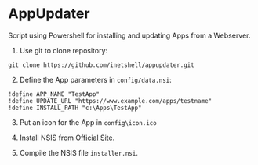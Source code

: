 # AppUpdater
Script using Powershell for installing and updating Apps from a Webserver.

1. Use git to clone repository:
```BatchFile
git clone https://github.com/inetshell/appupdater.git
```

2. Define the App parameters in `config/data.nsi`:
```NSIS 
!define APP_NAME "TestApp"
!define UPDATE_URL "https://www.example.com/apps/testname"
!define INSTALL_PATH "c:\Apps\TestApp"
```

3. Put an icon for the App in `config\icon.ico`

4. Install NSIS from [Official Site](http://nsis.sourceforge.net/Download).

5. Compile the NSIS file `installer.nsi`.
